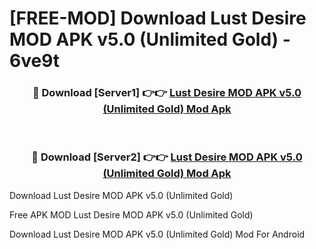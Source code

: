 # [FREE-MOD] Download Lust Desire MOD APK v5.0 (Unlimited Gold) - 6ve9t


<div align="center">
<h3>🔴 Download [Server1] 👉👉 <a href="https://apk-comot.site?title=Lust_Desire_MOD_APK_v5.0_(Unlimited_Gold)">Lust Desire MOD APK v5.0 (Unlimited Gold) Mod Apk</a></h3><br>

<h3>🔴 Download [Server2] 👉👉 <a href="https://apk-comot.site?title=Lust_Desire_MOD_APK_v5.0_(Unlimited_Gold)">Lust Desire MOD APK v5.0 (Unlimited Gold) Mod Apk</a></h3>
</div>



Download Lust Desire MOD APK v5.0 (Unlimited Gold) 

Free APK MOD Lust Desire MOD APK v5.0 (Unlimited Gold) 

Download Lust Desire MOD APK v5.0 (Unlimited Gold) Mod For Android
